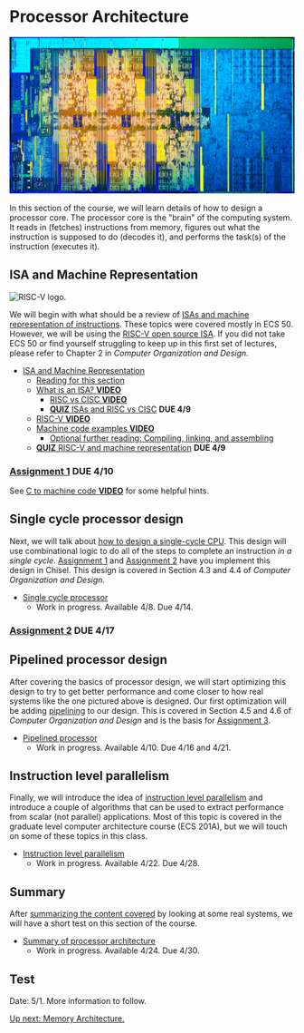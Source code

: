 # Processor Architecture

![Coffee lake die shot](./800px-coffee_lake_die_(hexa_core).png)

In this section of the course, we will learn details of how to design a processor core.
The processor core is the "brain" of the computing system.
It reads in (fetches) instructions from memory, figures out what the instruction is supposed to do (decodes it), and performs the task(s) of the instruction (executes it).

## ISA and Machine Representation

![RISC-V logo](https://content.riscv.org/wp-content/uploads/2018/09/riscv-logo.png).

We will begin with what should be a review of [ISAs and machine representation of instructions](./isa.md).
These topics were covered mostly in ECS 50.
However, we will be using the [RISC-V open source ISA](https://riscv.org/).
If you did not take ECS 50 or find yourself struggling to keep up in this first set of lectures, please refer to Chapter 2 in *Computer Organization and Design*.

* [ISA and Machine Representation](./isa.md)
  * [Reading for this section](./isa.md#reading-for-this-section)
  * [What is an ISA? **VIDEO**](./isa.md#what-is-an-isa--video)
    * [RISC vs CISC **VIDEO**](./isa.md#risc-vs-cisc-video)
    * [**QUIZ** ISAs and RISC vs CISC](./isa.md#quiz-isas-and-risc-vs-cisc) **DUE 4/9**
  * [RISC-V **VIDEO**](./isa.md#risc-v-video)
  * [Machine code examples **VIDEO**](./isa.md#machine-code-examples-video)
    * [Optional further reading: Compiling, linking, and assembling](./isa.md#optional-further-reading-compiling-linking-and-assembling)
  * [**QUIZ** RISC-V and machine representation](./isa.md#quiz-risc-v-and-machine-representation) **DUE 4/9**

### [Assignment 1](https://github.com/jlpteaching/dinocpu-sq20/blob/master/assignments/assignment-1.md) **DUE 4/10**

See [C to machine code **VIDEO**](./isa.md#machine-code-examples-video) for some helpful hints.

## Single cycle processor design

Next, we will talk about [how to design a single-cycle CPU](./single-cycle.md).
This design will use combinational logic to do all of the steps to complete an instruction *in a single cycle*.
[Assignment 1](https://github.com/jlpteaching/dinocpu-sq20/tree/master/assignments/assignment-1.md) and [Assignment 2](https://github.com/jlpteaching/dinocpu-sq20/tree/master/assignments/assignment-2.md) have you implement this design in Chisel.
This design is covered in Section 4.3 and 4.4 of *Computer Organization and Design*.

* [Single cycle processor](./single-cycle.md)
  * Work in progress. Available 4/8. Due 4/14.

### [Assignment 2](https://github.com/jlpteaching/dinocpu-sq20/blob/master/assignments/assignment-2.md) **DUE 4/17**

## Pipelined processor design

After covering the basics of processor design, we will start optimizing this design to try to get better performance and come closer to how real systems like the one pictured above is designed.
Our first optimization will be adding [pipelining](./pipelined.md) to our design.
This is covered in Section 4.5 and 4.6 of *Computer Organization and Design* and is the basis for [Assignment 3](https://github.com/jlpteaching/dinocpu-sq20/tree/master/assignments/assignment-3.md).

* [Pipelined processor](./pipelined.md)
  * Work in progress. Available 4/10. Due 4/16 and 4/21.

## Instruction level parallelism

Finally, we will introduce the idea of [instruction level parallelism](./ilp.md) and introduce a couple of algorithms that can be used to extract performance from scalar (not parallel) applications.
Most of this topic is covered in the graduate level computer architecture course (ECS 201A), but we will touch on some of these topics in this class.

* [Instruction level parallelism](./ilp.md)
  * Work in progress. Available 4/22. Due 4/28.

## Summary

After [summarizing the content covered](./summary.md) by looking at some real systems, we will have a short test on this section of the course.

* [Summary of processor architecture](./summary.md)
  * Work in progress. Available 4/24. Due 4/30.

## Test

Date: 5/1. More information to follow.

[Up next: Memory Architecture.](../memory/index.md)
